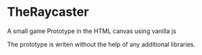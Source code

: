 # TheRaycaster
A small game Prototype in the HTML canvas using vanilla js

The prototype is writen without the help of any additional libraries.
